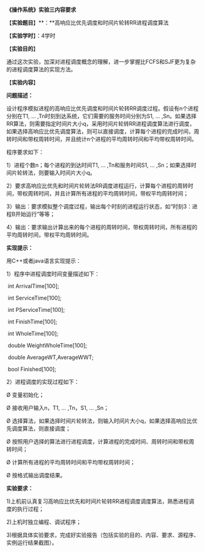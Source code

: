 **《操作系统》实验三内容要求**

【**实验题目**】**：**高响应比优先调度和时间片轮转RR进程调度算法

【**实验学时**】：4学时

【**实验目的**】 

通过这次实验，加深对进程调度概念的理解，进一步掌握比FCFS和SJF更为复杂的进程调度算法的实现方法。

【**实验内容**】

**问题描述：**

设计程序模拟进程的高响应比优先调度和时间片轮转RR调度过程。假设有n个进程分别在T1, … ,Tn时刻到达系统，它们需要的服务时间分别为S1, … ,Sn。如果选择RR算法，则需要指定时间片大小q，采用时间片轮转RR进程调度算法进行调度，如果选择高响应比优先调度算法，则可以直接调度，计算每个进程的完成时间，周转时间和带权周转时间，并且统计n个进程的平均周转时间和平均带权周转时间。

程序要求如下：

1）进程个数n；每个进程的到达时间T1, … ,Tn和服务时间S1, … ,Sn；如果选择时间片轮转法，则要输入时间片大小q。

2）要求高响应比优先和时间片轮转法RR调度进程运行，计算每个进程的周转时间，带权周转时间，并且计算所有进程的平均周转时间，带权平均周转时间；

3）输出：要求模拟整个调度过程，输出每个时刻的进程运行状态，如“时刻3：进程B开始运行”等等；

4）输出：要求输出计算出来的每个进程的周转时间，带权周转时间，所有进程的平均周转时间，带权平均周转时间。

**实现提示：**

用C++或者java语言实现提示：

1）程序中进程调度时间变量描述如下：

​      int  ArrivalTime[100];

​      int  ServiceTime[100];

​      int  PServiceTime[100];

​      int  FinishTime[100];

​      int  WholeTime[100];

​      double  WeightWholeTime[100];

​      double AverageWT,AverageWWT;

​      bool Finished[100];

2）进程调度的实现过程如下：

Ø  变量初始化；

Ø  接收用户输入n，T1, … ,Tn，S1, … ,Sn；

Ø  选择算法，如果选择时间片轮转法，则输入时间片大小q，如果选择高响应比优先调度算法，则直接调度；

Ø  按照用户选择的算法进行进程调度，计算进程的完成时间、周转时间和带权周转时间；

Ø  计算所有进程的平均周转时间和平均带权周转时间；

Ø  按格式输出调度结果。

**实验要求：**

1)上机前认真复习高响应比优先和时间片轮转RR进程调度调度算法，熟悉进程调度的执行过程；

2)上机时独立编程、调试程序；

3)根据具体实验要求，完成好实验报告（包括实验的目的、内容、要求、源程序、实例运行结果截图）。